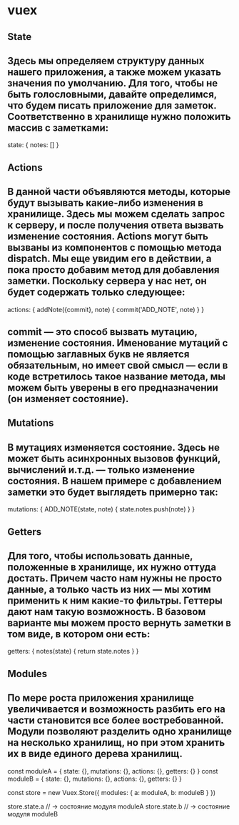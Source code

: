 # vuex


## State

## Здесь мы определяем структуру данных нашего приложения, а также можем указать значения по умолчанию. Для того, чтобы не быть голословными, давайте определимся, что будем писать приложение для заметок. Соответственно в хранилище нужно положить массив с заметками:

state: {
    notes: []
}

## Actions

## В данной части объявляются методы, которые будут вызывать какие-либо изменения в хранилище. Здесь мы можем сделать запрос к серверу, и после получения ответа вызвать изменение состояния. Actions могут быть вызваны из компонентов с помощью метода dispatch. Мы еще увидим его в действии, а пока просто добавим метод для добавления заметки. Поскольку сервера у нас нет, он будет содержать только следующее:

actions: {
    addNote({commit}, note) {
        commit('ADD_NOTE', note)
    }
}

## commit — это способ вызвать мутацию, изменение состояния. Именование мутаций с помощью заглавных букв не является обязательным, но имеет свой смысл — если в коде встретилось такое название метода, мы можем быть уверены в его предназначении (он изменяет состояние).

## Mutations

## В мутациях изменяется состояние. Здесь не может быть асинхронных вызовов функций, вычислений и.т.д. — только изменение состояния. В нашем примере с добавлением заметки это будет выглядеть примерно так:

mutations: {
    ADD_NOTE(state, note) {
        state.notes.push(note)
    }
}

## Getters

## Для того, чтобы использовать данные, положенные в хранилище, их нужно оттуда достать. Причем часто нам нужны не просто данные, а только часть из них — мы хотим применить к ним какие-то фильтры. Геттеры дают нам такую возможность. В базовом варианте мы можем просто вернуть заметки в том виде, в котором они есть:

getters: {
    notes(state) {
        return state.notes
    }
}

## Modules

## По мере роста приложения хранилище увеличивается и возможность разбить его на части становится все более востребованной. Модули позволяют разделить одно хранилище на несколько хранилищ, но при этом хранить их в виде единого дерева хранилищ.

const moduleA = { state: {}, mutations: {}, actions: {}, getters: {} }
const moduleB = { state: {}, mutations: {}, actions: {}, getters: {} }

const store = new Vuex.Store({
    modules: {
        a: moduleA,
        b: moduleB
    }
})

store.state.a // -> состояние модуля moduleA
store.state.b // -> состояние модуля moduleB 
